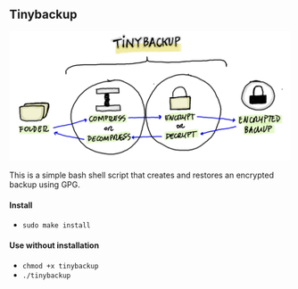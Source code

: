 ## Tinybackup

<img src="https://raw.githubusercontent.com/DavidValin/tinybackup/master/diagram.png"  alt="Tinybackup" />

This is a simple bash shell script that creates and restores an encrypted backup using GPG.

#### Install

* `sudo make install`


#### Use without installation

* `chmod +x tinybackup`
* `./tinybackup`

